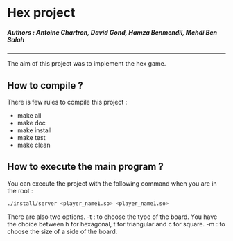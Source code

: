# Hex project
##### Authors : Antoine Chartron, David Gond, Hamza Benmendil, Mehdi Ben Salah
---

The aim of this project was to implement the hex game.

## How to compile ?
There is few rules to compile this project :
* make all
* make doc
* make install
* make test
* make clean

## How to execute the main program ?
You can execute the project with the following command when you are in the root :

```bash
./install/server <player_name1.so> <player_name1.so>
```

There are also two options.
-t : to choose the type of the board. You have the choice between h for hexagonal, t for triangular and c for square.
-m : to choose the size of a side of the board.
